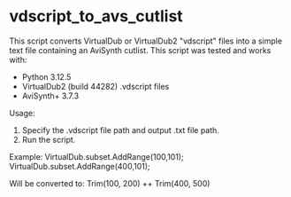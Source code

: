 # vdscript_to_avs_cutlist
This script converts VirtualDub or VirtualDub2 "vdscript" files into a simple text file containing an AviSynth cutlist.
This script was tested and works with:
- Python 3.12.5    
- VirtualDub2 (build 44282) .vdscript files
- AviSynth+ 3.7.3

Usage:
1. Specify the .vdscript file path and output .txt file path.
2. Run the script.

Example:
VirtualDub.subset.AddRange(100,101);
VirtualDub.subset.AddRange(400,101);

Will be converted to:
Trim(100, 200) ++ Trim(400, 500)